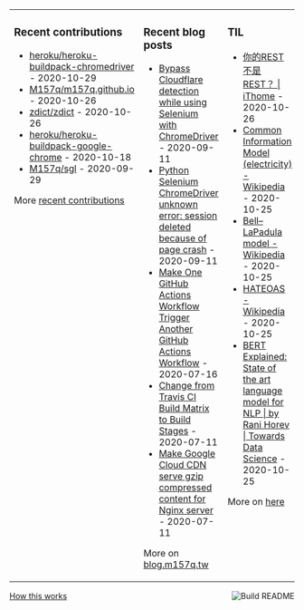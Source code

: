 <table><tr><td valign="top">

### Recent contributions
<!-- recent_contributions starts -->
* [heroku/heroku-buildpack-chromedriver](https://github.com/heroku/heroku-buildpack-chromedriver) - 2020-10-29
* [M157q/m157q.github.io](https://github.com/M157q/m157q.github.io) - 2020-10-26
* [zdict/zdict](https://github.com/zdict/zdict) - 2020-10-26
* [heroku/heroku-buildpack-google-chrome](https://github.com/heroku/heroku-buildpack-google-chrome) - 2020-10-18
* [M157q/sgl](https://github.com/M157q/sgl) - 2020-09-29
<!-- recent_contributions ends -->
More [recent contributions](https://github.com/M157q/M157q/blob/main/recent_contributions.md)
</td><td valign="top">

### Recent blog posts
<!-- blog starts -->
* [Bypass Cloudflare detection while using Selenium with ChromeDriver](https://blog.m157q.tw/posts/2020/09/11/bypass-cloudflare-detection-while-using-selenium-with-chromedriver/) - 2020-09-11
* [Python Selenium ChromeDriver unknown error: session deleted because of page crash](https://blog.m157q.tw/posts/2020/09/11/python-selenium-chromedriver-unknown-error-session-deleted-because-of-page-crash/) - 2020-09-11
* [Make One GitHub Actions Workflow Trigger Another GitHub Actions Workflow](https://blog.m157q.tw/posts/2020/07/16/make-one-github-actions-workflow-trigger-another-github-actions-workflow/) - 2020-07-16
* [Change from Travis CI Build Matrix to Build Stages](https://blog.m157q.tw/posts/2020/07/11/change-from-travis-ci-build-matrix-to-build-stages/) - 2020-07-11
* [Make Google Cloud CDN serve gzip compressed content for Nginx server](https://blog.m157q.tw/posts/2020/07/11/make-google-cloud-cdn-serve-gzip-compressed-content-for-nginx-server/) - 2020-07-11
<!-- blog ends -->
More on [blog.m157q.tw](https://blog.m157q.tw/)
</td><td valign="top">

### TIL
<!-- tils starts -->
* [你的REST不是REST？ | iThome](https://github.com/M157q/m157q.github.io/issues/1225) - 2020-10-26
* [Common Information Model (electricity) - Wikipedia](https://github.com/M157q/m157q.github.io/issues/1224) - 2020-10-25
* [Bell–LaPadula model - Wikipedia](https://github.com/M157q/m157q.github.io/issues/1223) - 2020-10-25
* [HATEOAS - Wikipedia](https://github.com/M157q/m157q.github.io/issues/1222) - 2020-10-25
* [BERT Explained: State of the art language model for NLP | by Rani Horev | Towards Data Science](https://github.com/M157q/m157q.github.io/issues/1221) - 2020-10-25
<!-- tils ends -->
More on [here](https://github.com/M157q/m157q.github.io/issues?q=is%3Aissue+is%3Aopen+sort%3Aupdated-desc)
</td></tr></table>

<a href="https://github.com/M157q/M157q/actions"><img src="https://github.com/M157q/M157q/workflows/Build%20README/badge.svg" align="right" alt="Build README"></a> <a href="https://simonwillison.net/2020/Jul/10/self-updating-profile-readme/">How this works</a>
